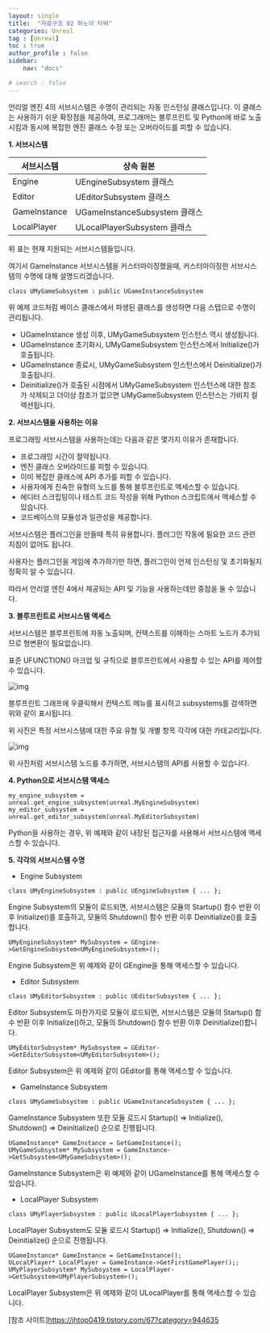 ```yaml
---
layout: single
title:  "자료구조 02 하노이 타워"
categories: Unreal
tag : [Unreal]
toc : true
author_profile : false
sidebar:
    nav: "docs"

# search : false
---
```




언리얼 엔진 4의 서브시스템은 수명이 관리되는 자동 인스턴싱 클래스입니다. 이 클래스는 사용하기 쉬운 확장점을 제공하여, 프로그래머는 블루프린트 및 Python에 바로 노출시킴과 동시에 복잡한 엔진 클래스 수정 또는 오버라이드를 피할 수 있습니다.

 

**1. 서브시스템**

| 서브시스템   | 상속 원본                     |
| ------------ | ----------------------------- |
| Engine       | UEngineSubsystem 클래스       |
| Editor       | UEditorSubsystem 클래스       |
| GameInstance | UGameInstanceSubsystem 클래스 |
| LocalPlayer  | ULocalPlayerSubsystem 클래스  |

위 표는 현재 지원되는 서브시스템들입니다.



여기서 GameInstance 서브시스템을 커스터마이징했을때, 커스터마이징한 서브시스템의 수명에 대해 설명드리겠습니다.

```
class UMyGameSubsystem : public UGameInstanceSubsystem
```

위 예제 코드처럼 베이스 클래스에서 파생된 클래스를 생성하면 다음 스텝으로 수명이 관리됩니다.

- UGameInstance 생성 이후, UMyGameSubsystem 인스턴스 역시 생성됩니다.
- UGameInstance 초기화시, UMyGameSubsystem 인스턴스에서 Initialize()가 호출됩니다.
- UGameInstance 종료시, UMyGameSubsystem 인스턴스에서 Deinitialize()가 호출됩니다.
- Deinitialize()가 호출된 시점에서 UMyGameSubsystem 인스턴스에 대한 참조가 삭제되고 더이상 참조가 없으면 UMyGameSubsystem 인스턴스는 가비지 컬렉션됩니다.

 

 

**2. 서브시스템을 사용하는 이유**

프로그래밍 서브시스템을 사용하는데는 다음과 같은 몇가지 이유가 존재합니다.

- 프로그래밍 시간이 절약됩니다.
- 엔진 클래스 오버라이드를 피할 수 있습니다.
- 이미 복잡한 클래스에 API 추가를 피할 수 있습니다.
- 사용자에게 친숙한 유형의 노드를 통해 블루프린트로 액세스할 수 있습니다.
- 에디터 스크립팅이나 테스트 코드 작성을 위해 Python 스크립트에서 액세스할 수 있습니다.
- 코드베이스의 모듈성과 일관성을 제공합니다.

서브시스템은 플러그인을 만들때 특히 유용합니다. 플러그인 작동에 필요한 코드 관련 지침이 없어도 됩니다.

사용자는 플러그인을 게임에 추가하기만 하면, 플러그인이 언제 인스턴싱 및 초기화될지 정확히 알 수 있습니다.

따라서 언리얼 엔진 4에서 제공되는 API 및 기능을 사용하는데만 중점을 둘 수 있습니다.

 

 

**3. 블루프린트로 서브시스템 액세스**

서브시스템은 블루프린트에 자동 노출되며, 컨텍스트를 이해하는 스마트 노드가 추가되므로 형변환이 필요없습니다.

표준 UFUNCTION() 마크업 및 규칙으로 블루프린트에서 사용할 수 있는 API를 제어할 수 있습니다.

 



![img](https://blog.kakaocdn.net/dn/bNrTOI/btraZNbHz59/xFR1ekRnvNwSZx6qfMq6K0/img.png)



블루프린트 그래프에 우클릭해서 컨텍스트 메뉴를 표시하고 subsystems를 검색하면 위와 같이 표시됩니다.

위 사진은 특정 서브시스템에 대한 주요 유형 및 개별 항목 각각에 대한 카테고리입니다.

 



![img](https://blog.kakaocdn.net/dn/dyx1YX/btraQrIhdrJ/wMk9W4pVk9ESvPbdkhTH41/img.png)



위 사진처럼 서브시스템 노드를 추가하면, 서브시스템의 API를 사용할 수 있습니다.

 

 

**4. Python으로 서브시스템 액세스**

```
my_engine_subsystem = unreal.get_engine_subsystem(unreal.MyEngineSubsystem)
my_editor_subsystem = unreal.get_editor_subsystem(unreal.MyEditorSubsystem)
```

Python을 사용하는 경우, 위 예제와 같이 내장된 접근자를 사용해서 서브시스템에 액세스할 수 있습니다.

 

 

**5. 각각의 서브시스템 수명**

- Engine Subsystem

```
class UMyEngineSubsystem : public UEngineSubsystem { ... };
```

Engine Subsystem의 모듈이 로드되면, 서브시스템은 모듈의 Startup() 함수 반환 이후 Initialize()를 호출하고, 모듈의 Shutdown() 함수 반환 이후 Deinitialize()를 호출합니다.

 

```
UMyEngineSubsystem* MySubsystem = GEngine->GetEngineSubsystem<UMyEngineSubsystem>();
```

Engine Subsystem은 위 예제와 같이 GEngine을 통해 액세스할 수 있습니다.

 

- Editor Subsystem

```
class UMyEditorSubsystem : public UEditorSubsystem { ... };
```

Editor Subsystem도 마찬가지로 모듈이 로드되면, 서브시스템은 모듈의 Startup() 함수 반환 이후 Initialize()하고, 모듈의 Shutdown() 함수 반환 이후 Deinitialize()합니다.

 

```
UMyEditorSubsystem* MySubsystem = GEditor->GetEditorSubsystem<UMyEditorSubsystem>();
```

Editor Subsystem은 위 예제와 같이 GEditor를 통해 액세스할 수 있습니다.

 

- GameInstance Subsystem

```
class UMyGameSubsystem : public UGameInstanceSubsystem { ... };
```

GameInstance Subsystem 또한 모듈 로드시 Startup() => Initialize(), Shutdown() => Deinitialize() 순으로 진행됩니다.

 

```
UGameInstance* GameInstance = GetGameInstance();
UMyGameSubsystem* MySubsystem = GameInstance->GetSubsystem<UMyGameSubsystem>();
```

GameInstance Subsystem은 위 예제와 같이 UGameInstance를 통해 액세스할 수 있습니다.

 

- LocalPlayer Subsystem

```
class UMyPlayerSubsystem : public ULocalPlayerSubsystem { ... };
```

LocalPlayer Subsystem도 모듈 로드시 Startup() => Initialize(), Shutdown() => Deinitialize() 순으로 진행됩니다.

 

```
UGameInstance* GameInstance = GetGameInstance();
ULocalPlayer* LocalPlayer = GameInstance->GetFirstGamePlayer();;
UMyPlayerSubsystem* MySubsystem = LocalPlayer->GetSubsystem<UMyPlayerSubsystem>();
```

LocalPlayer Subsystem은 위 예제와 같이 ULocalPlayer를 통해 액세스할 수 있습니다.



[참조 사이트]https://jhtop0419.tistory.com/67?category=944635